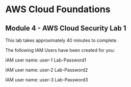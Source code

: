 AWS Cloud Foundations 
=====================

Module 4 - AWS Cloud Security Lab 1
-----------------------------------

This lab takes approximately 40 minutes to complete.

The following IAM Users have been created for you:

IAM user name: user-1 Lab-Password1

IAM user name: user-2 Lab-Password2

IAM user name: user-3 Lab-Password3



